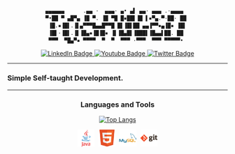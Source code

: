 <div align="center">
  
  ```html
▄▄▄▄▄▄      .▄▄ ·  ▄▄▄· ▄• ▄▌ ▄▄· ▄▄▄ .·▄▄▄▄  
▀•██ ▀ ▄█▀▄ ▐█ ▀. ▐█ ▀█ █▪██▌▐█ ▌▪▀▄.▀·██· ██ 
  ▐█.▪▐█▌.▐▌▄▀▀▀█▄▄█▀▀█ █▌▐█▌██ ▄▄▐▀▀▪▄▐█▪ ▐█▌
  ▐█▌·▐█▌.▐▌▐█▄▪▐█▐█▪ ▐▌▐█▄█▌▐███▌▐█▄▄▌██. ██ 
  ▀▀▀  ▀█▄▀▪ ▀▀▀▀  ▀  ▀  ▀▀▀ ·▀▀▀  ▀▀▀ ▀▀▀▀▀• 
  ```

</div>


<div id="badges" align="center">
  <a href="your-linkedin-URL">
    <img src="https://img.shields.io/badge/LinkedIn-blue?style=for-the-badge&logo=linkedin&logoColor=white" alt="LinkedIn Badge"/>
  </a>
  <a href="https://www.youtube.com/channel/UC-3rtiJTqkuW2RYp1Nh-ouA">
    <img src="https://img.shields.io/badge/YouTube-red?style=for-the-badge&logo=youtube&logoColor=white" alt="Youtube Badge"/>
  </a>
  <a href="your-twitter-URL">
    <img src="https://img.shields.io/badge/Twitter-blue?style=for-the-badge&logo=twitter&logoColor=white" alt="Twitter Badge"/>
  </a>
</div>

---

### Simple Self-taught Development.

---

<div align="center">
  
  ### Languages and Tools

  [![Top Langs](https://github-readme-stats.vercel.app/api/top-langs/?username=ToSauced&theme=vision-friendly-dark)](https://github.com/anuraghazra/github-readme-stats)
  
</div>
<div id="lanauges" align="center">
  <img src="https://github.com/devicons/devicon/blob/master/icons/java/java-original-wordmark.svg" title="Java" alt="Java" width="40" height="40"/>&nbsp;
  <img src="https://github.com/devicons/devicon/blob/master/icons/html5/html5-original.svg" title="HTML5" alt="HTML" width="40" height="40"/>&nbsp;
  <img src="https://github.com/devicons/devicon/blob/master/icons/mysql/mysql-original-wordmark.svg" title="MySQL"  alt="MySQL" width="40" height="40"/>&nbsp;
  <img src="https://github.com/devicons/devicon/blob/master/icons/git/git-original-wordmark.svg" title="Git" **alt="Git" width="40" height="40"/>
</div>

<!--
**ToSauced/ToSauced** is a ✨ _special_ ✨ repository because its `README.md` (this file) appears on your GitHub profile.

Here are some ideas to get you started:

- 🔭 I’m currently working on ...
- 🌱 I’m currently learning ...
- 👯 I’m looking to collaborate on ...
- 🤔 I’m looking for help with ...
- 💬 Ask me about ...
- 📫 How to reach me: ...
- 😄 Pronouns: ...
- ⚡ Fun fact: ...
-->
